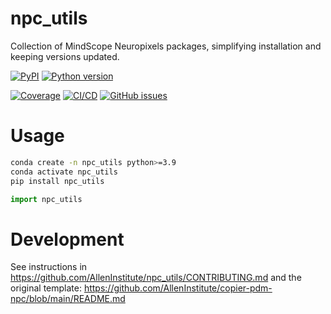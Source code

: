 # npc_utils

Collection of MindScope Neuropixels packages, simplifying installation and keeping versions updated.

[![PyPI](https://img.shields.io/pypi/v/npc_utils.svg?label=PyPI&color=blue)](https://pypi.org/project/npc_utils/)
[![Python version](https://img.shields.io/pypi/pyversions/npc_utils)](https://pypi.org/project/npc_utils/)

[![Coverage](https://img.shields.io/codecov/c/github/AllenInstitute/npc_utils?logo=codecov)](https://app.codecov.io/github/AllenInstitute/npc_utils)
[![CI/CD](https://img.shields.io/github/actions/workflow/status/AllenInstitute/npc_utils/publish.yml?label=CI/CD&logo=github)](https://github.com/AllenInstitute/npc_utils/actions/workflows/publish.yml)
[![GitHub issues](https://img.shields.io/github/issues/AllenInstitute/npc_utils?logo=github)](https://github.com/AllenInstitute/npc_utils/issues)

# Usage
```bash
conda create -n npc_utils python>=3.9
conda activate npc_utils
pip install npc_utils
```

```python
import npc_utils
```

# Development
See instructions in https://github.com/AllenInstitute/npc_utils/CONTRIBUTING.md and the original template: https://github.com/AllenInstitute/copier-pdm-npc/blob/main/README.md